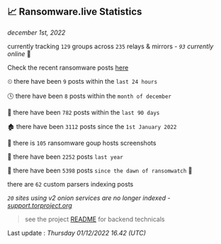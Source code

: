 
## 📈 Ransomware.live Statistics
_december 1st, 2022_

currently tracking `129` groups across `235` relays & mirrors - _`93` currently online_ 📡

Check the recent ransomware posts [here](https://www.ransomware.live/#/recentposts)


⏲ there have been `9` posts within the `last 24 hours`

🕓 there have been `8` posts within the `month of december`

📅 there have been `782` posts within the `last 90 days`

🏚 there have been `3112` posts since the `1st January 2022`

📸 there is `105` ransomware goup hosts screenshots

🚀 there have been `2252` posts `last year`

🦕 there have been `5398` posts `since the dawn of ransomwatch` 🐣

there are `62` custom parsers indexing posts

_`20` sites using v2 onion services are no longer indexed - [support.torproject.org](https://support.torproject.org/onionservices/v2-deprecation/)_

> see the project [README](https://github.com/jmousqueton/ransomwatch#readme) for backend technicals



Last update : _Thursday 01/12/2022 16.42 (UTC)_

